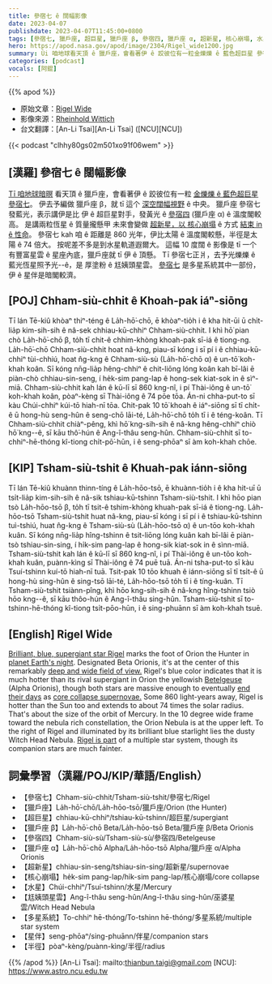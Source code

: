 ```yaml
---
title: 參宿七 ê 闊幅影像
date: 2023-04-07
publishdate: 2023-04-07T11:45:00+0800
tags: [參宿七, 獵戶座, 超巨星, 獵戶座 β, 參宿四, 獵戶座 α, 超新星, 核心崩塌, 水星, 尪姨頭星雲, 多星系統, 星伴, 半徑]
hero: https://apod.nasa.gov/apod/image/2304/Rigel_wide1200.jpg
summary: Ùi 咱地球看天頂 ê 獵戶座，會看著伊 ê 跤彼位有一粒金爍爍 ê 藍色超巨星 參宿七。
categories: [podcast]
vocals: [阿錕]
---
```


{{% apod %}}

- 原始文章：[Rigel Wide](https://apod.nasa.gov/apod/ap230407.html)
- 影像來源：[Rheinhold Wittich](https://www.wittich.com/)
- 台文翻譯：[An-Li Tsai][An-Li Tsai] ([NCU][NCU])

{{< podcast "clhhy80gs02m501xo91f06wem" >}}

## [漢羅] 參宿七 ê 闊幅影像
[Tī 咱地球暗暝][planet Earth's night] 看天頂 ê 獵戶座，會看著伊 ê 跤彼位有一粒 [金爍爍 ê 藍色超巨星 參宿七][Brilliant, blue, supergiant star Rigel]。
伊去予編做 獵戶座 β，就 tī 這个 [深空闊幅視野][deep and wide field of view.] ê 中央。
獵戶座 參宿七 發藍光，表示講伊是比 伊 ê 超巨星對手，發黃光 ê [參宿四][Betelgeuse] (獵戶座 α) ê 溫度閣較高。
是講兩粒恆星 ê 質量攏懸甲 未來會變做 [超新星，以 核心崩塌][core collapse supernovae.] ê 方式 [結束 in ê 性命][end their days]。
參宿七 kah 咱 ê 距離是 860 光年，伊比太陽 ê 溫度閣較懸，半徑是太陽 ê 74 倍大。
按呢差不多是到水星軌道遐爾大。
這幅 10 度闊 ê 影像是 tī 一个有豐富星雲 ê 星座內底，獵戶座就 tī 伊 ê 頂懸。
Tī 參宿七正爿，去予光爍爍 ê 藍光恆星照予光--ê，是 厚塗粉 ê 尪姨頭星雲。
[參宿七][Rigel is part] 是多星系統其中一部份，伊 ê 星伴是暗閣較濟。

## [POJ] Chham-siù-chhit ê Khoah-pak iáⁿ-siōng
Tī lán Tē-kiû khòaⁿ thiⁿ-téng ê La̍h-hō͘-chō, ē khòaⁿ-tio̍h i ê kha hit-ūi ū chi̍t-lia̍p kim-sih-sih ê nâ-sek chhiau-kū-chhiⁿ Chham-siù-chhit.
I khì hō͘ pian chò La̍h-hō͘-chō β, to̍h tī chit-ê chhim-khòng khoah-pak sī-iá ê tiong-ng.
La̍h-hō͘-chō Chham-siù-chhit hoat nâ-kng, piau-sī kóng i sī pí i ê chhiau-kū-chhiⁿ tùi-chhiú, hoat n̂g-kng ê Chham-siù-sù (La̍h-hō͘-chō α) ê un-tō͘ koh-khah koân.
Sī kóng nn̄g-lia̍p hêng-chhiⁿ ê chit-liōng lóng koân kah bī-lâi ē piàn-chò chhiau-sin-seng, í he̍k-sim pang-lap ê hong-sek kiat-sok in ê sìⁿ-miā.
Chham-siù-chhit kah lán ê kū-lī sī 860 kng-nî, i pí Thài-iông ê un-tō͘ koh-khah koân, pòaⁿ-kèng sī Thài-iông ê 74 pōe tōa.
Án-ni chha-put-to sī kàu Chúi-chhiⁿ kúi-tō hiah-nī tōa.
Chit-pak 10 tō͘ khoah ê iáⁿ-siōng sī tī chi̍t-ê ū hong-hù seng-hûn ê seng-chō lāi-té, La̍h-hō͘-chō to̍h tī i ê téng-koân.
Tī Chham-siù-chhit chiàⁿ-pêng, khì hō͘ kng-sih-sih ê nâ-kng hêng-chhiⁿ chiò hō͘ kng--ê, sī kāu thô͘-hún ê Ang-î-thâu seng-hûn.
Chham-siù-chhit sī to-chhiⁿ-hē-thóng kî-tiong chi̍t-pō͘-hūn, i ê seng-phōaⁿ sī àm koh-khah chōe.

## [KIP] Tsham-siù-tshit ê Khuah-pak iánn-siōng
Tī lán Tē-kiû khuànn thinn-tíng ê La̍h-hōo-tsō, ē khuànn-tio̍h i ê kha hit-uī ū tsi̍t-lia̍p kim-sih-sih ê nâ-sik tshiau-kū-tshinn Tsham-siù-tshit.
I khì hōo pian tsò La̍h-hōo-tsō β, to̍h tī tsit-ê tshim-khòng khuah-pak sī-iá ê tiong-ng.
La̍h-hōo-tsō Tsham-siù-tshit huat nâ-kng, piau-sī kóng i sī pí i ê tshiau-kū-tshinn tuì-tshiú, huat n̂g-kng ê Tsham-siù-sù (La̍h-hōo-tsō α) ê un-tōo koh-khah kuân.
Sī kóng nn̄g-lia̍p hîng-tshinn ê tsit-liōng lóng kuân kah bī-lâi ē piàn-tsò tshiau-sin-sing, í hi̍k-sim pang-lap ê hong-sik kiat-sok in ê sìnn-miā.
Tsham-siù-tshit kah lán ê kū-lī sī 860 kng-nî, i pí Thài-iông ê un-tōo koh-khah kuân, puànn-kìng sī Thài-iông ê 74 puē tuā.
Án-ni tsha-put-to sī kàu Tsuí-tshinn kuí-tō hiah-nī tuā.
Tsit-pak 10 tōo khuah ê iánn-siōng sī tī tsi̍t-ê ū hong-hù sing-hûn ê sing-tsō lāi-té, La̍h-hōo-tsō to̍h tī i ê tíng-kuân.
Tī Tsham-siù-tshit tsiànn-pîng, khì hōo kng-sih-sih ê nâ-kng hîng-tshinn tsiò hōo kng--ê, sī kāu thôo-hún ê Ang-î-thâu sing-hûn.
Tsham-siù-tshit sī to-tshinn-hē-thóng kî-tiong tsi̍t-pōo-hūn, i ê sing-phuānn sī àm koh-khah tsuē.

## [English] Rigel Wide
[Brilliant, blue, supergiant star Rigel][Brilliant, blue, supergiant star Rigel] marks the foot of Orion the Hunter in [planet Earth's night][planet Earth's night].
Designated Beta Orionis, it's at the center of this remarkably [deep and wide field of view.][deep and wide field of view.]
Rigel's blue color indicates that it is much hotter than its rival supergiant in Orion the yellowish [Betelgeuse][Betelgeuse] (Alpha Orionis), though both stars are massive enough to eventually [end their days][end their days] as [core collapse supernovae.][core collapse supernovae.]
Some 860 light-years away, Rigel is hotter than the Sun too and extends to about 74 times the solar radius.
That's about the size of the orbit of Mercury.
In the 10 degree wide frame toward the nebula rich constellation, the Orion Nebula is at the upper left.
To the right of Rigel and illuminated by its brilliant blue starlight lies the dusty Witch Head Nebula.
[Rigel is part][Rigel is part] of a multiple star system, though its companion stars are much fainter.


## 詞彙學習（漢羅/POJ/KIP/華語/English）
- 【參宿七】Chham-siù-chhit/Tsham-siù-tshit/參宿七/Rigel
- 【獵戶座】La̍h-hō͘-chō/La̍h-hōo-tsō/獵戶座/Orion (the Hunter)
- 【超巨星】chhiau-kū-chhiⁿ/tshiau-kū-tshinn/超巨星/supergiant
- 【獵戶座 β】La̍h-hō͘-chō Beta/La̍h-hōo-tsō Beta/獵戶座 β/Beta Orionis
- 【參宿四】Chham-siù-sù/Tsham-siù-sù/參宿四/Betelgeuse
- 【獵戶座 α】La̍h-hō͘-chō Alpha/La̍h-hōo-tsō Alpha/獵戶座 α/Alpha Orionis
- 【超新星】chhiau-sin-seng/tshiau-sin-sing/超新星/supernovae
- 【核心崩塌】he̍k-sim pang-lap/hi̍k-sim pang-lap/核心崩塌/core collapse
- 【水星】Chúi-chhiⁿ/Tsuí-tshinn/水星/Mercury
- 【尪姨頭星雲】Ang-î-thâu seng-hûn/Ang-î-thâu sing-hûn/巫婆星雲/Witch Head Nebula
- 【多星系統】To-chhiⁿ hē-thóng/To-tshinn hē-thóng/多星系統/multiple star system
- 【星伴】seng-phōaⁿ/sing-phuānn/伴星/companion stars
- 【半徑】pòaⁿ-kèng/puànn-kìng/半徑/radius

{{% /apod %}}
[An-Li Tsai]: mailto:thianbun.taigi@gmail.com
[NCU]: https://www.astro.ncu.edu.tw

[copyright]: https://apod.nasa.gov/apod/fap/lib/about_apod.html#srapply
[License]: https://creativecommons.org/licenses/by/2.0/

[Brilliant, blue, supergiant star Rigel]:http://stars.astro.illinois.edu/sow/rigel.html
[planet Earth's night]:https://nasa.tumblr.com/post/659138889555050496/discovering-the-universe-through-the-constellation
[deep and wide field of view.]:https://www.wittich.com/?p=9296
[Betelgeuse]:https://apod.nasa.gov/apod/ap200511.html
[end their days]:https://ui.adsabs.harvard.edu/abs/2012ApJ...747..108M/abstract
[core collapse supernovae.]:https://en.wikipedia.org/wiki/Supernova#Core_collapse
[Rigel is part]:https://earthsky.org/brightest-stars/blue-white-rigel-is-orions-brightest-star/
